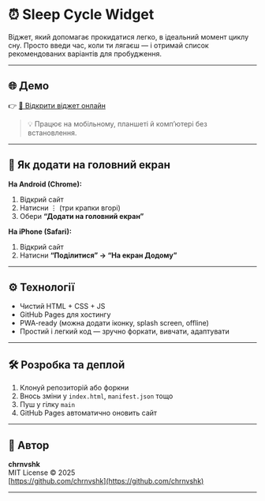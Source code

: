  # ⏰ Sleep Cycle Widget

Віджет, який допомагає прокидатися легко, в ідеальний момент циклу сну. Просто введи час, коли ти лягаєш — і отримай список рекомендованих варіантів для пробудження.

---

## 🌐 Демо

👉 [🔗 Відкрити віджет онлайн](https://chrnvshk.github.io/sleep-cycle-widget/)

> 💡 Працює на мобільному, планшеті й компʼютері без встановлення.

---

## 📱 Як додати на головний екран

**На Android (Chrome):**
1. Відкрий сайт
2. Натисни ⋮ (три крапки вгорі)
3. Обери **“Додати на головний екран”**

**На iPhone (Safari):**
1. Відкрий сайт
2. Натисни **“Поділитися” → “На екран Додому”**

---

## ⚙️ Технології

- Чистий HTML + CSS + JS
- GitHub Pages для хостингу
- PWA-ready (можна додати іконку, splash screen, offline)
- Простий і легкий код — зручно форкати, вивчати, адаптувати

---

## 🛠 Розробка та деплой

1. Клонуй репозиторій або форкни
2. Внось зміни у `index.html`, `manifest.json` тощо
3. Пуш у гілку `main`
4. GitHub Pages автоматично оновить сайт

---

## 🧠 Автор

**chrnvshk**  
MIT License © 2025  
[https://github.com/chrnvshk](https://github.com/chrnvshk)

---
